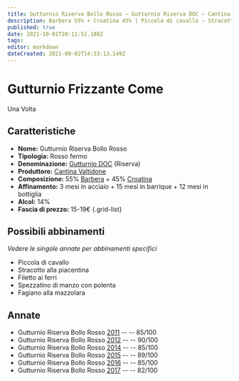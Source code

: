 ```yaml
---
title: Gutturnio Riserva Bollo Rosso – Gutturnio Riserva DOC – Cantina Valtidone – Emilia (IT) – 15-19€ – 2★-4★
description: Barbera 55% + Croatina 45% | Piccola di cavallo – Stracotto alla piacentina – Filetto ai ferri – Spezzatino di manzo con polenta – Fagiano alla mazzolara
published: true
date: 2021-10-01T20:11:51.188Z
tags: 
editor: markdown
dateCreated: 2021-09-02T14:33:13.149Z
---
```


# Gutturnio Frizzante Come
Una Volta 
## Caratteristiche
- **Nome:** Gutturnio Riserva Bollo Rosso 
- **Tipologia:** Rosso fermo
- **Denominazione:** [Gutturnio DOC](/denominazioni/Italia/Emilia/DOC-Gutturnio) (Riserva)
- **Produttore:** [Cantina Valtidone](/produttori/Italia/Emilia/Cantina-Valtidone) 
- **Composizione:** 55% [Barbera](/vitigni/Italia/barbera) + 45% [Croatina](/vitigni/Italia/croatina)
- **Affinamento:** 3 mesi in acciaio + 15 mesi in barrique + 12 mesi in bottiglia
- **Alcol:** 14%
- **Fascia di prezzo:** 15-19€
{.grid-list}

## Possibili abbinamenti
*Vedere le singole annate per abbinamenti specifici*

- Piccola di cavallo
- Stracotto alla piacentina 
- Filetto ai ferri
- Spezzatino di manzo con polenta
- Fagiano alla mazzolara

## Annate
- Gutturnio Riserva Bollo Rosso [2011](/vini/Italia/Emilia/Cantina-Valtidone/Gutturnio-Riserva-Bollo-Rosso/2011) -- <span class="star-3"></span> -- 85/100
- Gutturnio Riserva Bollo Rosso [2012](/vini/Italia/Emilia/Cantina-Valtidone/Gutturnio-Riserva-Bollo-Rosso/2012) -- <span class="star-4"></span> -- 90/100
- Gutturnio Riserva Bollo Rosso [2014](/vini/Italia/Emilia/Cantina-Valtidone/Gutturnio-Riserva-Bollo-Rosso/2014) -- <span class="star-3"></span> -- 85/100
- Gutturnio Riserva Bollo Rosso [2015](/vini/Italia/Emilia/Cantina-Valtidone/Gutturnio-Riserva-Bollo-Rosso/2015) -- <span class="star-4"></span> -- 89/100
- Gutturnio Riserva Bollo Rosso [2016](/vini/Italia/Emilia/Cantina-Valtidone/Gutturnio-Riserva-Bollo-Rosso/2016) -- <span class="star-3"></span> -- 85/100
- Gutturnio Riserva Bollo Rosso [2017](/vini/Italia/Emilia/Cantina-Valtidone/Gutturnio-Riserva-Bollo-Rosso/2017) -- <span class="star-2"></span> -- 82/100

